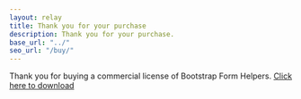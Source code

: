 ```yaml
---
layout: relay
title: Thank you for your purchase
description: Thank you for your purchase.
base_url: "../"
seo_url: "/buy/"
---
```


Thank you for buying a commercial license of Bootstrap Form Helpers. <a href="https://github.com/vlamanna/BootstrapFormHelpers/archive/master.zip">Click here to download</a>

<!-- Google Code for Sale Conversion Page -->
<script type="text/javascript">
/* <![CDATA[ */
var google_conversion_id = 984734127;
var google_conversion_language = "en";
var google_conversion_format = "2";
var google_conversion_color = "ffffff";
var google_conversion_label = "A1lwCPnkggcQr7PH1QM";
var google_conversion_value = 0;
var google_remarketing_only = false;
/* ]]> */
</script>
<script type="text/javascript" src="//www.googleadservices.com/pagead/conversion.js">
</script>
<noscript>
<div style="display:inline;">
<img height="1" width="1" style="border-style:none;" alt="" src="//www.googleadservices.com/pagead/conversion/984734127/?value=0&amp;label=A1lwCPnkggcQr7PH1QM&amp;guid=ON&amp;script=0"/>
</div>
</noscript>
